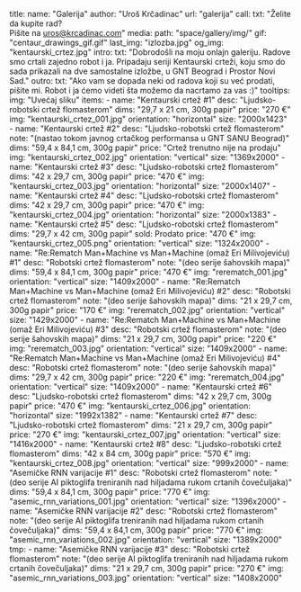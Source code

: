 title: 
    name: "Galerija"
    author: "Uroš Krčadinac"
    url: "galerija"
call:
    txt: "Želite da kupite rad?<br>Pišite na <span class='bold'>uros@krcadinac.com<span>"
media:
    path: "space/gallery/img/"
    gif: "centaur_drawings_gif.gif"
    last_img: "izlozba.jpg"
    og_img: "kentaurski_crtez.jpg"
intro:
    txt: "Dobrodošli na moju onlajn galeriju. Radove smo crtali zajedno robot i ja. Pripadaju seriji <span class='bold'>Kentaurski crteži</span>, koju smo do sada prikazali na dve samostalne izložbe, u GNT Beograd i Prostor Novi Sad."
outro:
    txt: "Ako vam se dopada neki od radova koji su već prodati, pišite mi. Robot i ja ćemo videti šta možemo da nacrtamo za vas :)"
tooltips:
    img: "Uvećaj sliku"
items:
    - name: "Kentaurski crtež #1"
      desc: "Ljudsko-robotski crtež flomasterom"
      dims: "29,7 x 21 cm, 300g papir"
      price: "270 €"
      img: "kentaurski_crtez_001.jpg"
      orientation: "horizontal"
      size: "2000x1423"
    - name: "Kentaurski crtež #2"
      desc: "Ljudsko-robotski crtež flomasterom"
      note: "(nastao tokom javnog crtačkog performansa u GNT SANU Beograd)"
      dims: "59,4 x 84,1 cm, 300g papir"
      price: "Crtež trenutno nije na prodaju"
      img: "kentaurski_crtez_002.jpg"
      orientation: "vertical"
      size: "1369x2000"
    - name: "Kentaurski crtež #3"
      desc: "Ljudsko-robotski crtež flomasterom"
      dims: "42 x 29,7 cm, 300g papir"
      price: "470 €"
      img: "kentaurski_crtez_003.jpg"
      orientation: "horizontal"
      size: "2000x1407"
    - name: "Kentaurski crtež #4"
      desc: "Ljudsko-robotski crtež flomasterom"
      dims: "42 x 29,7 cm, 300g papir"
      price: "470 €"
      img: "kentaurski_crtez_004.jpg"
      orientation: "horizontal"
      size: "2000x1383"
    - name: "Kentaurski crtež #5"
      desc: "Ljudsko-robotski crtež flomasterom"
      dims: "29,7 x 42 cm, 300g papir"
      sold: Prodato
      price: "470 €"
      img: "kentaurski_crtez_005.png"
      orientation: "vertical"
      size: "1324x2000"
    - name: "Re:Rematch Man+Machine vs Man+Machine (omaž Eri Milivojeviću) #1"
      desc: "Robotski crtež flomasterom"
      note: "(deo serije šahovskih mapa)"
      dims: "59,4 x 84,1 cm, 300g papir"
      price: "470 €"
      img: "rerematch_001.jpg"
      orientation: "vertical"
      size: "1409x2000"
    - name: "Re:Rematch Man+Machine vs Man+Machine (omaž Eri Milivojeviću) #2"
      desc: "Robotski crtež flomasterom"
      note: "(deo serije šahovskih mapa)"
      dims: "21 x 29,7 cm, 300g papir"
      price: "170 €"
      img: "rerematch_002.jpg"
      orientation: "vertical"
      size: "1429x2000"
    - name: "Re:Rematch Man+Machine vs Man+Machine (omaž Eri Milivojeviću) #3"
      desc: "Robotski crtež flomasterom"
      note: "(deo serije šahovskih mapa)"
      dims: "21 x 29,7 cm, 300g papir"
      price: "220 €"
      img: "rerematch_003.jpg"
      orientation: "vertical"
      size: "1409x2000"
    - name: "Re:Rematch Man+Machine vs Man+Machine (omaž Eri Milivojeviću) #4"
      desc: "Robotski crtež flomasterom"
      note: "(deo serije šahovskih mapa)"
      dims: "29,7 x 42 cm, 300g papir"
      price: "220 €"
      img: "rerematch_004.jpg"
      orientation: "vertical"
      size: "1409x2000"
    - name: "Kentaurski crtež #6"
      desc: "Ljudsko-robotski crtež flomasterom"
      dims: "42 x 29,7 cm, 300g papir"
      price: "470 €"
      img: "kentaurski_crtez_006.jpg"
      orientation: "horizontal"
      size: "1992x1382"
    - name: "Kentaurski crtež #7"
      desc: "Ljudsko-robotski crtež flomasterom"
      dims: "21 x 29,7 cm, 300g papir"
      price: "270 €"
      img: "kentaurski_crtez_007.jpg"
      orientation: "vertical"
      size: "1416x2000"
    - name: "Kentaurski crtež #8"
      desc: "Ljudsko-robotski crtež flomasterom"
      dims: "42 x 84 cm, 300g papir"
      price: "570 €"
      img: "kentaurski_crtez_008.jpg"
      orientation: "vertical"
      size: "999x2000"
    - name: "Asemičke RNN varijacije #1"
      desc: "Robotski crtež flomasterom"
      note: "(deo serije AI piktoglifa treniranih nad hiljadama rukom crtanih čovečuljaka)"
      dims: "59,4 x 84,1 cm, 300g papir"
      price: "770 €"
      img: "asemic_rnn_variations_001.jpg"
      orientation: "vertical"
      size: "1396x2000"
    - name: "Asemičke RNN varijacije #2"
      desc: "Robotski crtež flomasterom"
      note: "(deo serije AI piktoglifa treniranih nad hiljadama rukom crtanih čovečuljaka)"
      dims: "59,4 x 84,1 cm, 300g papir"
      price: "770 €"
      img: "asemic_rnn_variations_002.jpg"
      orientation: "vertical"
      size: "1389x2000"
tmp:
    - name: "Asemičke RNN varijacije #3"
      desc: "Robotski crtež flomasterom"
      note: "(deo serije AI piktoglifa treniranih nad hiljadama rukom crtanih čovečuljaka)"
      dims: "21 x 29,7 cm, 300g papir"
      price: "270 €"
      img: "asemic_rnn_variations_003.jpg"
      orientation: "vertical"
      size: "1408x2000"